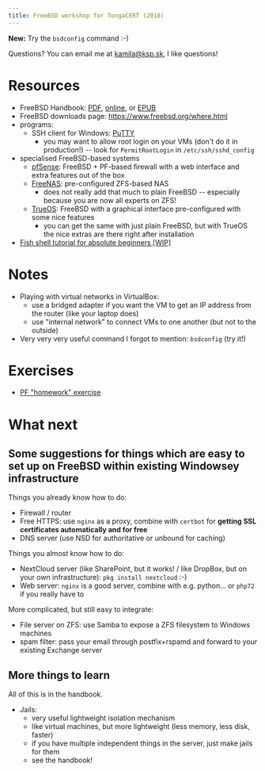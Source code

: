 ```yaml
---
title: FreeBSD workshop for TongaCERT (2018)
---
```


**New:** Try the `bsdconfig` command :-)

Questions? You can email me at <kamila@ksp.sk>, I like questions!

# Resources

* FreeBSD Handbook: [PDF](https://download.freebsd.org/ftp/doc/en/books/handbook/book.pdf), [online](https://www.freebsd.org/doc/en_US.ISO8859-1/books/handbook/), or [EPUB](https://download.freebsd.org/ftp/doc/en/books/handbook/book.epub)
* FreeBSD downloads page: https://www.freebsd.org/where.html
* programs:
    * SSH client for Windows: [PuTTY](https://putty.org/)
        * you may want to allow root login on your VMs (don't do it in production!) -- look for `PermitRootLogin` in `/etc/ssh/sshd_config`
* specialised FreeBSD-based systems
    * [pfSense](https://www.pfsense.org/): FreeBSD + PF-based firewall with a web interface and extra features out of the box
    * [FreeNAS](http://www.freenas.org/): pre-configured ZFS-based NAS
        * does not really add that much to plain FreeBSD -- especially because you are now all experts on ZFS!
    * [TrueOS](https://www.trueos.org/): FreeBSD with a graphical interface pre-configured with some nice features
        * you can get the same with just plain FreeBSD, but with TrueOS the nice extras are there right after installation
* [Fish shell tutorial for absolute beginners [WIP]](https://kamila.is/teaching/shell/)

# Notes

* Playing with virtual networks in VirtualBox: 
  * use a bridged adapter if you want the VM to get an IP address from the router (like your laptop does)
  * use "internal network" to connect VMs to one another (but not to the outside)
* Very very very useful command I forgot to mention: `bsdconfig` (try it!)

# Exercises

* [PF "homework" exercise](https://trouble.is/~philip/2018-10_TongaCERT/pf.exercise.3.txt)

# What next

## Some suggestions for things which are easy to set up on FreeBSD within existing Windowsey infrastructure

Things you already know how to do:

* Firewall / router
* Free HTTPS: use `nginx` as a proxy, combine with `certbot` for **getting SSL certificates automatically and for free**
* DNS server (use NSD for authoritative or unbound for caching)

Things you almost know how to do:

* NextCloud server (like SharePoint, but it works! / like DropBox, but on your own infrastructure): `pkg install nextcloud` :-)
* Web server: `nginx` is a good server, combine with e.g. python... or `php72` if you really have to

More complicated, but still easy to integrate:

* File server on ZFS: use Samba to expose a ZFS filesystem to Windows machines
* spam filter: pass your email through postfix+rspamd and forward to your existing Exchange server

## More things to learn

All of this is in the handbook.

* Jails:
    * very useful lightweight isolation mechanism
    * like virtual machines, but more lightweight (less memory, less disk, faster)
    * if you have multiple independent things in the server, just make jails for them
    * see the handbook!
